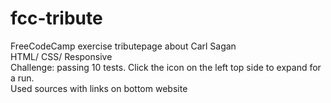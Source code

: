 # fcc-tribute
FreeCodeCamp exercise tributepage about Carl Sagan<br>
HTML/ CSS/ Responsive<br>
Challenge: passing 10 tests. Click the icon on the left top side to expand for a run. <br> 
Used sources with links on bottom website

